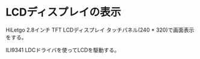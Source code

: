LCDディスプレイの表示
=================================

HiLetgo 2.8インチ TFT LCDディスプレイ タッチパネル(240 * 320)で画面表示をする。

ILI9341 LDCドライバを使ってLCDを駆動する。